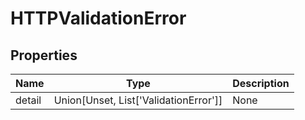 # HTTPValidationError


## Properties
Name | Type | Description
------------ | ------------- | -------------
detail | Union[Unset, List['ValidationError']] | None

